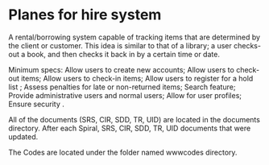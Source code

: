 # Planes for hire system

A rental/borrowing system capable of tracking items that are determined by the client or customer. This idea is similar to that of a library; a user checks-out a book, and then checks it back in by a certain time or date.

Minimum specs: Allow users to create new accounts; Allow users to check-out items; Allow users to check-in items; Allow users to register for a hold list ; Assess penalties for late or non-returned items; Search feature;  Provide administrative users and normal users; Allow for user profiles; Ensure security .


All of the documents (SRS, CIR, SDD, TR, UID) are located in the documents directory. After each Spiral,  SRS, CIR, SDD, TR, UID documents that were updated.

The Codes are located under the folder named wwwcodes directory.
